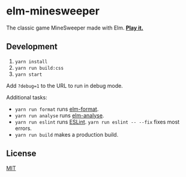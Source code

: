 # elm-minesweeper

The classic game MineSweeper made with Elm. **[Play it.][play]**

## Development

1. `yarn install`
2. `yarn run build:css`
3. `yarn start`

Add `?debug=1` to the URL to run in debug mode.

Additional tasks:

- `yarn run format` runs [elm-format].
- `yarn run analyse` runs [elm-analyse].
- `yarn run eslint` runs [ESLint]. `yarn run eslint -- --fix` fixes most errors.
- `yarn run build` makes a production build.

## License

[MIT](LICENSE)

[ESLint]: http://eslint.org/
[elm-analyse]: https://github.com/stil4m/elm-analyse
[elm-format]: https://github.com/avh4/elm-format
[play]: https://lydell.github.io/elm-minesweeper
